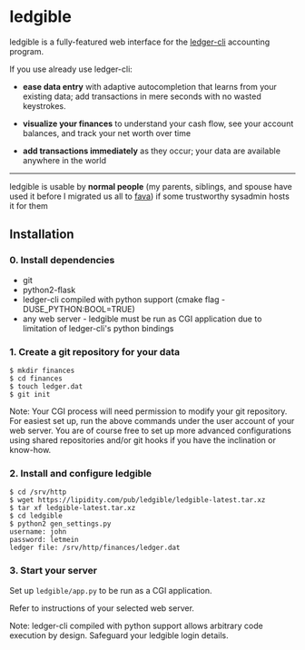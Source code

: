 # ledgible

ledgible is a fully-featured web interface for the [ledger-cli](http://ledger-cli.org) accounting program.

If you use already use ledger-cli:

- **ease data entry** with adaptive autocompletion that learns from your existing data; add transactions in mere seconds with no wasted keystrokes.

- **visualize your finances** to understand your cash flow, see your account balances, and track your net worth over time

- **add transactions immediately** as they occur; your data are available anywhere in the world

* * * *

ledgible is usable by **normal people** (my parents, siblings, and spouse have used it before I migrated us all to [fava](https://beancount.github.io/fava/)) if some trustworthy sysadmin hosts it for them

## Installation

### 0. Install dependencies

- git
- python2-flask
- ledger-cli compiled with python support (cmake flag -DUSE_PYTHON:BOOL=TRUE)
- any web server - ledgible must be run as CGI application due to limitation of ledger-cli's python bindings

### 1. Create a git repository for your data

    $ mkdir finances
    $ cd finances
    $ touch ledger.dat
    $ git init

Note: Your CGI process will need permission to modify your git repository. For easiest set up, run the above commands under the user account of your web server. You are of course free to set up more advanced configurations using shared repositories and/or git hooks if you have the inclination or know-how.

### 2. Install and configure ledgible

    $ cd /srv/http
    $ wget https://lipidity.com/pub/ledgible/ledgible-latest.tar.xz
    $ tar xf ledgible-latest.tar.xz
    $ cd ledgible
    $ python2 gen_settings.py
    username: john
    password: letmein
    ledger file: /srv/http/finances/ledger.dat

### 3. Start your server

Set up `ledgible/app.py` to be run as a CGI application.

Refer to instructions of your selected web server.

Note: ledger-cli compiled with python support allows arbitrary code execution by design. Safeguard your ledgible login details.

